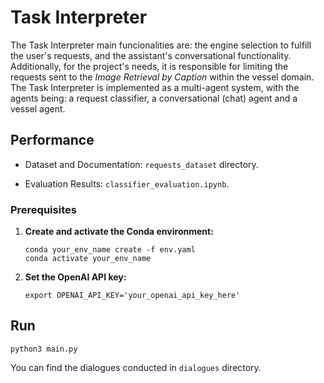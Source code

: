 # Task Interpreter

The Task Interpreter main funcionalities are: the engine selection to fulfill the user's requests, and the assistant's conversational functionality. Additionally, for the project's needs, it is responsible for limiting the requests sent to the *Image Retrieval by Caption* within the vessel domain.
The Task Interpreter is implemented as a multi-agent system, with the agents being: a request classifier, a conversational (chat) agent and a vessel agent.

## Performance
- Dataset and Documentation: `requests_dataset` directory.

- Evaluation Results: `classifier_evaluation.ipynb`.

### Prerequisites
1. **Create and activate the Conda environment:**

   ```
   conda your_env_name create -f env.yaml
   conda activate your_env_name
   ```

2. **Set the OpenAI API key:**

   ```
   export OPENAI_API_KEY='your_openai_api_key_here'
   ```

## Run 

```
python3 main.py
```

You can find the dialogues conducted in `dialogues` directory.

